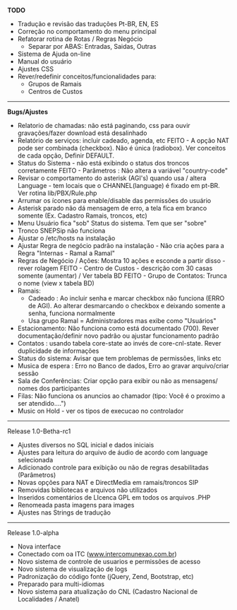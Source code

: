 **TODO**

- Tradução e revisão das traduções Pt-BR, EN, ES
- Correção no comportamento do menu principal
- Refatorar rotina de Rotas / Regras Negócio
  - Separar por ABAS: Entradas, Saidas, Outras
- Sistema de Ajuda on-line
- Manual do usuário
- Ajustes CSS
- Rever/redefinir conceitos/funcionalidades para:
  - Grupos de Ramais
  - Centros de Custos
---------------------------------
**Bugs/Ajustes**
- Relatorio de chamadas:  não está paginando, css para ouvir gravações/fazer download está desalinhado
- Relatório de serviços: incluir cadeado, agenda, etc
FEITO - A opção NAT pode ser combinada (checkbox). Não é única (radiobox). Ver conceitos de cada opção, Definir DEFAULT.
- Status do Sistema - não está exibindo o status dos troncos corretamente
FEITO - Parâmetros : Não altera a variável "country-code"
- Revisar o comportamento do asterisk (AGI's) quando usa / altera Language - tem locais que o CHANNEL(language) é fixado em pt-BR. Ver rotina lib/PBX/Rule.php
- Arrumar os ícones para enable/disable das permissões do usuário
- Asterisk parado não dá mensagem de erro, a tela fica em branco somente (Ex. Cadastro Ramais, troncos, etc)
- Menu Usuário fica "sob" Status do sistema. Tem que ser "sobre"
- Tronco SNEPSip não funciona
- Ajustar o /etc/hosts na instalação
- Ajustar Regra de negócio padrão na instalação - Não cria ações para a Regra "Internas - Ramal a Ramal"
- Regras de Negócio / Ações: Mostra 10 ações e esconde a partir disso - rever rolagem
FEITO - Centro de Custos - descrição com 30 casas somente (aumentar) / Ver tabela BD
FEITO - Grupo de Contatos:  Trunca o nome (view x tabela BD)
- Ramais:
  - Cadeado : Ao incluir senha e marcar checkbox não funciona (ERRO de AGI). Ao alterar desmarcando o checkbox e deixando somente a senha, funciona normalmente
  - Usa grupo Ramal = Administradores mas exibe como "Usuários"
- Estacionamento: Não funciona como está documentado (700). Rever documentação/definir novo padrão ou ajustar funcionamento padrão
- Contatos : usando tabela core-state ao invés de core-cnl-state. Rever duplicidade de informações
- Status do sistema: Avisar que tem problemas de permissões, links etc
- Musica de espera : Erro no Banco de dados, Erro ao gravar arquivo/criar sessão
- Sala de Conferências: Criar opção para exibir ou não as mensagens/ nomes dos participantes
- Filas: Não funciona os anuncios ao chamador (tipo: Você é o proximo a ser atendido....")
- Music on Hold - ver os tipos de execucao no controlador
---------------------------------
Release 1.0-Betha-rc1
- Ajustes diversos no SQL inicial e dados iniciais
- Ajustes para leitura do arquivo de áudio de acordo com language selecionada
- Adicionado controle para exibição ou não de regras desabilitadas (Parâmetros)
- Novas opções para NAT e DirectMedia em ramais/troncos SIP
- Removidas bibliotecas e arquivos não utilizados 
- Inseridos comentários de LIcenca GPL em todos os arquivos .PHP
- Renomeada pasta imagens para images 
- Ajustes nas Strings de tradução
---------------------------------
Release 1.0-alpha
- Nova interface
- Conectado com oa ITC  (www.intercomunexao.com.br)
- Novo sistema de controle de usuarios e permissões de acesso
- Novo sistema de visualização de logs
- Padronização do código fonte (jQuery, Zend, Bootstrap, etc)
- Preparado para multi-idiomas
- Novo sistema para atualização do CNL (Cadastro Nacional de Localidades / Anatel)
